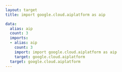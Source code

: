 ```yaml
---
layout: target
title: import google.cloud.aiplatform as aip

data:
  alias: aip
  count: 3
  imports:
  - alias: aip
    count: 3
    import: import google.cloud.aiplatform as aip
    target: google.cloud.aiplatform
  target: google.cloud.aiplatform
---
```


